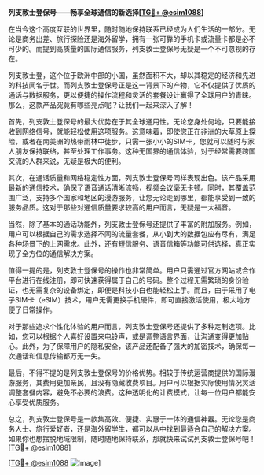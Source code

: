 **列支敦士登保号——畅享全球通信的新选择[[TG💪+ @esim1088](https://t.me/s/esim1088)]**

在当今这个高度互联的世界里，随时随地保持联系已经成为人们生活的一部分。无论是商务出差、旅行探险还是海外留学，拥有一张可靠的手机卡或流量卡都是必不可少的。而提到高质量的国际通信服务，列支敦士登保号无疑是一个不可忽视的存在。

列支敦士登，这个位于欧洲中部的小国，虽然面积不大，却以其稳定的经济和先进的科技闻名于世。而列支敦士登保号正是这一背景下的产物，它不仅提供了优质的通话与数据服务，更以便捷的操作流程和灵活的套餐设计赢得了全球用户的青睐。那么，这款产品究竟有哪些亮点呢？让我们一起来深入了解！

首先，列支敦士登保号的最大优势在于其全球通用性。无论您身处何地，只要能接收到网络信号，就能轻松使用这项服务。这意味着，即使您正在非洲的大草原上探险，或者在南美洲的热带雨林中徒步，只需一张小小的SIM卡，您就可以随时与家人朋友保持联络，甚至处理工作事务。这种无国界的通信体验，对于经常需要跨国交流的人群来说，无疑是极大的便利。

其次，在通话质量和网络稳定性方面，列支敦士登保号同样表现出色。该产品采用最新的通信技术，确保了语音通话清晰流畅，视频会议毫无卡顿。同时，其覆盖范围广泛，支持多个国家和地区的漫游服务，让您无论走到哪里，都能享受到一致的服务品质。这对于那些对通信质量要求较高的用户而言，无疑是一大福音。

当然，除了基本的通话功能外，列支敦士登保号还提供了丰富的附加服务。例如，用户可以根据自己的需求选择不同的流量套餐，从小到大的数据包应有尽有，满足各种场景下的上网需求。此外，还有短信服务、语音信箱等功能可供选择，真正实现了全方位的通信解决方案。

值得一提的是，列支敦士登保号的操作也非常简单。用户只需通过官方网站或合作平台进行在线注册，即可快速获得属于自己的号码。整个过程无需繁琐的身份验证，也无需复杂的设备绑定，即便是科技小白也能轻松上手。而且，由于采用了电子SIM卡（eSIM）技术，用户无需更换手机硬件，即可直接激活使用，极大地方便了日常操作。

对于那些追求个性化体验的用户而言，列支敦士登保号还提供了多种定制选项。比如，您可以根据个人喜好设置来电铃声，或是调整语言界面，让沟通变得更加贴心。此外，为了保障用户的隐私安全，该产品还配备了强大的加密技术，确保每一次通话和信息传输都万无一失。

最后，不得不提的是列支敦士登保号的价格优势。相较于传统运营商提供的国际漫游服务，其费用更加亲民，且没有隐藏收费项目。用户可以根据实际使用情况灵活调整套餐内容，避免不必要的浪费。这种透明化的计费模式，让每一位用户都能安心享受优质服务。

总之，列支敦士登保号是一款集高效、便捷、实惠于一体的通信神器。无论您是商务人士、旅行爱好者，还是海外留学生，都可以从中找到最适合自己的解决方案。如果你也想摆脱地域限制，随时随地保持联系，那就快来试试列支敦士登保号吧！[[TG💪+ @esim1088](https://t.me/s/esim1088)]

[[TG💪+ @esim1088](https://t.me/s/esim1088) ![Image](https://i.postimg.cc/4NQfJmqS/Snipaste-2025-05-13-00-14-12.png)]